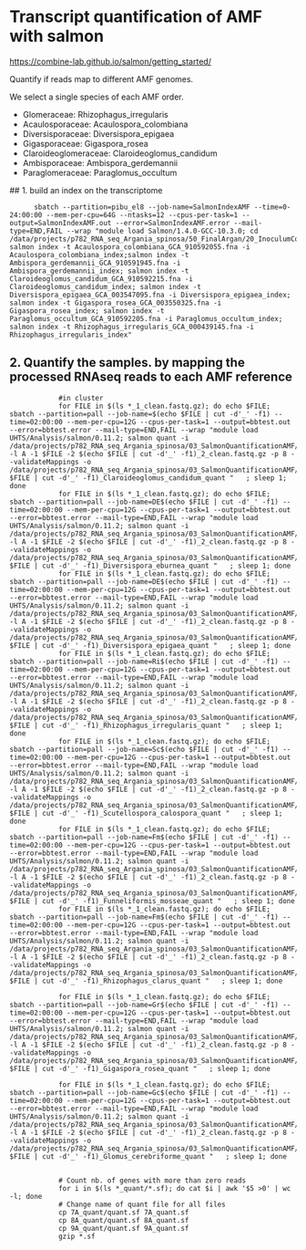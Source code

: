 # Transcript quantification of AMF with salmon
https://combine-lab.github.io/salmon/getting_started/

Quantify if reads map to different AMF genomes.

We select a single species of each AMF order.

- Glomeraceae: Rhizophagus_irregularis
- Acaulosporaceae: Acaulospora_colombiana
- Diversisporaceae: Diversispora_epigaea
- Gigasporaceae: Gigaspora_rosea
- Claroideoglomeraceae: Claroideoglomus_candidum 
- Ambisporaceae: Ambispora_gerdemannii
- Paraglomeraceae: Paraglomus_occultum







## 1. build an index on the transcriptome

          sbatch --partition=pibu_el8 --job-name=SalmonIndexAMF --time=0-24:00:00 --mem-per-cpu=64G --ntasks=12 --cpus-per-task=1 --output=SalmonIndexAMF.out --error=SalmonIndexAMF.error --mail-type=END,FAIL --wrap "module load Salmon/1.4.0-GCC-10.3.0; cd /data/projects/p782_RNA_seq_Argania_spinosa/50_FinalArgan/20_InoculumComposition/01_RefMycGenomes; salmon index -t Acaulospora_colombiana_GCA_910592055.fna -i Acaulospora_colombiana_index;salmon index -t Ambispora_gerdemannii_GCA_910591945.fna -i Ambispora_gerdemannii_index; salmon index -t Claroideoglomus_candidum_GCA_910592215.fna -i Claroideoglomus_candidum_index; salmon index -t Diversispora_epigaea_GCA_003547095.fna -i Diversispora_epigaea_index; salmon index -t Gigaspora_rosea_GCA_003550325.fna -i Gigaspora_rosea_index; salmon index -t Paraglomus_occultum_GCA_910592205.fna -i Paraglomus_occultum_index; salmon index -t Rhizophagus_irregularis_GCA_000439145.fna -i Rhizophagus_irregularis_index"
  
                
                
## 2. Quantify the samples. by mapping the processed RNAseq reads to each AMF reference

                #in cluster      
                for FILE in $(ls *_1_clean.fastq.gz); do echo $FILE; sbatch --partition=pall --job-name=$(echo $FILE | cut -d'_' -f1) --time=02:00:00 --mem-per-cpu=12G --cpus-per-task=1 --output=bbtest.out --error=bbtest.error --mail-type=END,FAIL --wrap "module load UHTS/Analysis/salmon/0.11.2; salmon quant -i /data/projects/p782_RNA_seq_Argania_spinosa/03_SalmonQuantificationAMF/Claroideoglomus_candidum_index -l A -1 $FILE -2 $(echo $FILE | cut -d'_' -f1)_2_clean.fastq.gz -p 8 --validateMappings -o /data/projects/p782_RNA_seq_Argania_spinosa/03_SalmonQuantificationAMF/$(echo $FILE | cut -d'_' -f1)_Claroideoglomus_candidum_quant "   ; sleep 1; done
                for FILE in $(ls *_1_clean.fastq.gz); do echo $FILE; sbatch --partition=pall --job-name=DE$(echo $FILE | cut -d'_' -f1) --time=02:00:00 --mem-per-cpu=12G --cpus-per-task=1 --output=bbtest.out --error=bbtest.error --mail-type=END,FAIL --wrap "module load UHTS/Analysis/salmon/0.11.2; salmon quant -i /data/projects/p782_RNA_seq_Argania_spinosa/03_SalmonQuantificationAMF/Diversispora_eburnea_index -l A -1 $FILE -2 $(echo $FILE | cut -d'_' -f1)_2_clean.fastq.gz -p 8 --validateMappings -o /data/projects/p782_RNA_seq_Argania_spinosa/03_SalmonQuantificationAMF/$(echo $FILE | cut -d'_' -f1)_Diversispora_eburnea_quant "   ; sleep 1; done
                for FILE in $(ls *_1_clean.fastq.gz); do echo $FILE; sbatch --partition=pall --job-name=DE$(echo $FILE | cut -d'_' -f1) --time=02:00:00 --mem-per-cpu=12G --cpus-per-task=1 --output=bbtest.out --error=bbtest.error --mail-type=END,FAIL --wrap "module load UHTS/Analysis/salmon/0.11.2; salmon quant -i /data/projects/p782_RNA_seq_Argania_spinosa/03_SalmonQuantificationAMF/Diversispora_epigaea_index -l A -1 $FILE -2 $(echo $FILE | cut -d'_' -f1)_2_clean.fastq.gz -p 8 --validateMappings -o /data/projects/p782_RNA_seq_Argania_spinosa/03_SalmonQuantificationAMF/$(echo $FILE | cut -d'_' -f1)_Diversispora_epigaea_quant "   ; sleep 1; done
                for FILE in $(ls *_1_clean.fastq.gz); do echo $FILE; sbatch --partition=pall --job-name=Ri$(echo $FILE | cut -d'_' -f1) --time=02:00:00 --mem-per-cpu=12G --cpus-per-task=1 --output=bbtest.out --error=bbtest.error --mail-type=END,FAIL --wrap "module load UHTS/Analysis/salmon/0.11.2; salmon quant -i /data/projects/p782_RNA_seq_Argania_spinosa/03_SalmonQuantificationAMF/Rhizophagus_irregularis_index -l A -1 $FILE -2 $(echo $FILE | cut -d'_' -f1)_2_clean.fastq.gz -p 8 --validateMappings -o /data/projects/p782_RNA_seq_Argania_spinosa/03_SalmonQuantificationAMF/$(echo $FILE | cut -d'_' -f1)_Rhizophagus_irregularis_quant "   ; sleep 1; done
                for FILE in $(ls *_1_clean.fastq.gz); do echo $FILE; sbatch --partition=pall --job-name=Sc$(echo $FILE | cut -d'_' -f1) --time=02:00:00 --mem-per-cpu=12G --cpus-per-task=1 --output=bbtest.out --error=bbtest.error --mail-type=END,FAIL --wrap "module load UHTS/Analysis/salmon/0.11.2; salmon quant -i /data/projects/p782_RNA_seq_Argania_spinosa/03_SalmonQuantificationAMF/Scutellospora_calospora_index -l A -1 $FILE -2 $(echo $FILE | cut -d'_' -f1)_2_clean.fastq.gz -p 8 --validateMappings -o /data/projects/p782_RNA_seq_Argania_spinosa/03_SalmonQuantificationAMF/$(echo $FILE | cut -d'_' -f1)_Scutellospora_calospora_quant "   ; sleep 1; done
                for FILE in $(ls *_1_clean.fastq.gz); do echo $FILE; sbatch --partition=pall --job-name=Fm$(echo $FILE | cut -d'_' -f1) --time=02:00:00 --mem-per-cpu=12G --cpus-per-task=1 --output=bbtest.out --error=bbtest.error --mail-type=END,FAIL --wrap "module load UHTS/Analysis/salmon/0.11.2; salmon quant -i /data/projects/p782_RNA_seq_Argania_spinosa/03_SalmonQuantificationAMF/Funneliformis_mosseae_index -l A -1 $FILE -2 $(echo $FILE | cut -d'_' -f1)_2_clean.fastq.gz -p 8 --validateMappings -o /data/projects/p782_RNA_seq_Argania_spinosa/03_SalmonQuantificationAMF/$(echo $FILE | cut -d'_' -f1)_Funneliformis_mosseae_quant "   ; sleep 1; done
                for FILE in $(ls *_1_clean.fastq.gz); do echo $FILE; sbatch --partition=pall --job-name=Fm$(echo $FILE | cut -d'_' -f1) --time=02:00:00 --mem-per-cpu=12G --cpus-per-task=1 --output=bbtest.out --error=bbtest.error --mail-type=END,FAIL --wrap "module load UHTS/Analysis/salmon/0.11.2; salmon quant -i /data/projects/p782_RNA_seq_Argania_spinosa/03_SalmonQuantificationAMF/Rhizophagus_clarus_index -l A -1 $FILE -2 $(echo $FILE | cut -d'_' -f1)_2_clean.fastq.gz -p 8 --validateMappings -o /data/projects/p782_RNA_seq_Argania_spinosa/03_SalmonQuantificationAMF/$(echo $FILE | cut -d'_' -f1)_Rhizophagus_clarus_quant "   ; sleep 1; done
                
                for FILE in $(ls *_1_clean.fastq.gz); do echo $FILE; sbatch --partition=pall --job-name=Gr$(echo $FILE | cut -d'_' -f1) --time=02:00:00 --mem-per-cpu=12G --cpus-per-task=1 --output=bbtest.out --error=bbtest.error --mail-type=END,FAIL --wrap "module load UHTS/Analysis/salmon/0.11.2; salmon quant -i /data/projects/p782_RNA_seq_Argania_spinosa/03_SalmonQuantificationAMF/Gigaspora_rosea_index -l A -1 $FILE -2 $(echo $FILE | cut -d'_' -f1)_2_clean.fastq.gz -p 8 --validateMappings -o /data/projects/p782_RNA_seq_Argania_spinosa/03_SalmonQuantificationAMF/$(echo $FILE | cut -d'_' -f1)_Gigaspora_rosea_quant "   ; sleep 1; done
                
                for FILE in $(ls *_1_clean.fastq.gz); do echo $FILE; sbatch --partition=pall --job-name=Gc$(echo $FILE | cut -d'_' -f1) --time=02:00:00 --mem-per-cpu=12G --cpus-per-task=1 --output=bbtest.out --error=bbtest.error --mail-type=END,FAIL --wrap "module load UHTS/Analysis/salmon/0.11.2; salmon quant -i /data/projects/p782_RNA_seq_Argania_spinosa/03_SalmonQuantificationAMF/Glomus_cerebriforme_index -l A -1 $FILE -2 $(echo $FILE | cut -d'_' -f1)_2_clean.fastq.gz -p 8 --validateMappings -o /data/projects/p782_RNA_seq_Argania_spinosa/03_SalmonQuantificationAMF/$(echo $FILE | cut -d'_' -f1)_Glomus_cerebriforme_quant "   ; sleep 1; done
                

                # Count nb. of genes with more than zero reads 
                for i in $(ls *_quant/*.sf); do cat $i | awk '$5 >0' | wc -l; done
                # Change name of quant file for all files
                cp 7A_quant/quant.sf 7A_quant.sf
                cp 8A_quant/quant.sf 8A_quant.sf
                cp 9A_quant/quant.sf 9A_quant.sf
                gzip *.sf


